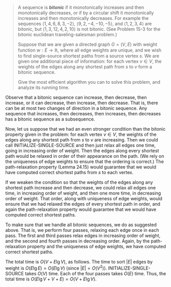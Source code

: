 > A sequence is __*bitonic*__ if it monotonically increases and then monotonically decreases, or if by a circular shift it monotonically increases and then monotonically decreases. For example the sequences $\langle 1, 4, 6, 8, 3, -2 \rangle$, $\langle 9, 2, -4, -10, -5 \rangle$, and $\langle 1, 2, 3, 4 \rangle$ are bitonic, but $\langle 1, 3, 12, 4, 2, 10 \rangle$ is not bitonic. (See Problem 15-3 for the bitonic euclidean traveling-salesman problem.)
>
> Suppose that we are given a directed graph $G = (V, E)$ with weight function $w: E \to \mathbb R$, where all edge weights are unique, and we wish to find single-source shortest paths from a source vertex $s$. We are given one additional piece of information: for each vertex $v \in V$, the weights of the edges along any shortest path from $s$ to $v$ form a bitonic sequence.
>
> Give the most efficient algorithm you can to solve this problem, and analyze its running time.

Observe that a bitonic sequence can increase, then decrease, then increase, or it can decrease, then increase, then decrease. That is, there can be at most two changes of direction in a bitonic sequence. Any sequence that increases, then decreases, then increases, then decreases has a bitonic sequence as a subsequence.

Now, let us suppose that we had an even stronger condition than the bitonic property given in the problem: for each vertex $v \in V$, the weights of the edges along any shortest path from $s$ to $v$ are increasing. Then we could call $\text{INITIALIZE-SINGLE-SOURCE}$ and then just relax all edges one time, going in increasing order of weight. Then the edges along every shortest path would be relaxed in order of their appearance on the path. (We rely on the uniqueness of edge weights to ensure that the ordering is correct.) The path-relaxation property (Lemma 24.15) would guarantee that we would have computed correct shortest paths from $s$ to each vertex.

If we weaken the condition so that the weights of the edges along any shortest path increase and then decrease, we could relax all edges one time, in increasing order of weight, and then one more time, in decreasing order of weight. That order, along with uniqueness of edge weights, would ensure that we had relaxed the edges of every shortest path in order, and again the path-relaxation property would guarantee that we would have computed correct shortest paths.

To make sure that we handle all bitonic sequences, we do as suggested above. That is, we perform four passes, relaxing each edge once in each pass. The first and third passes relax edges in increasing order of weight, and the second and fourth passes in decreasing order. Again, by the path-relaxation property and the uniqueness of edge weights, we have computed correct shortest paths.

The total time is $O(V + E\lg V)$, as follows. The time to sort $|E|$ edges by weight is $O(E\lg E) = O(E\lg V)$ (since $|E| = O(V^2)$). $\text{INITIALIZE-SINGLE-SOURCE}$ takes $O(V)$ time. Each of the four passes takes $O(E)$ time. Thus, the total time is $O(E\lg V + V + E) = O(V + E\lg V)$.
